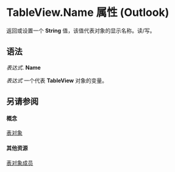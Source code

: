 
# TableView.Name 属性 (Outlook)

返回或设置一个 **String** 值，该值代表对象的显示名称。读/写。


## 语法

 _表达式_. **Name**

 _表达式_ 一个代表 **TableView** 对象的变量。


## 另请参阅


#### 概念


[表对象](026e27f8-1655-060d-e8cc-87eaaf4f1510.md)
#### 其他资源


[表对象成员](2cc17ec6-12cf-d335-9370-d3922b45510e.md)